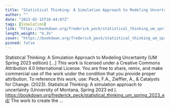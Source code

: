 ```yaml
---
title: "Statistical Thinking: A Simulation Approach to Modeling Uncertainty (UM Spring 2023 edition)"
author: ""
date: "2023-02-15T18:44:07Z"
tags: [Simulation]
link: "https://bookdown.org/frederick_peck/statistical_thinking_um_spring_2023_ed/"
length_weight: "9.3%"
cover: "https://bookdown.org/frederick_peck/statistical_thinking_um_spring_2023_ed/img/catalst-textbook-cover-spring2023.png"
pinned: false
---
```


Statistical Thinking: A Simulation Approach to Modeling Uncertainty (UM Spring 2023 edition) [...] This work is licensed under a Creative Commons Attribution 4.0 International License. You are free to share, remix, and make commercial use of the work under the condition that you provide proper attribution. To reference this work, use: Peck, F.A., Zieffler, A., & Catalysts for Change. (2023). Statistical Thinking: A simulation approach to uncertainty (University of Montana, Spring 2023 ed.). https://bookdown.org/frederick_peck/statistical_thinking_um_spring_2023_ed/ The work to create the ...
